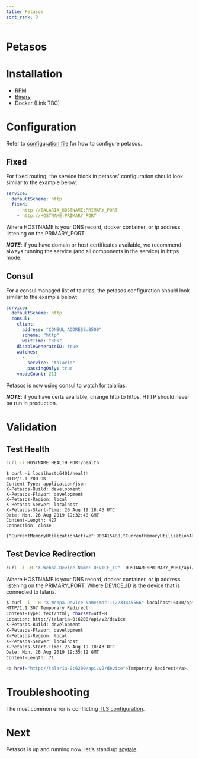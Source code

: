 ```yaml
---
title: Petasos
sort_rank: 3
---
```


# Petasos

# Installation
-   [RPM](https://xmidt.io/download/#petasos)
-   [Binary](https://xmidt.io/download/#petasos)
-   Docker (Link TBC)

# Configuration
Refer to [configuration file](https://github.com/xmidt-org/petasos/blob/master/petasos.yaml)
for how to configure petasos.

## Fixed
For fixed routing, the service block in petasos' configuration should look similar to the example below:

```yaml
service:
  defaultScheme: http
  fixed:
    - http://TALARIA_HOSTNAME:PRIMARY_PORT
    - http://HOSTNAME:PRIMARY_PORT
```
Where HOSTNAME is your DNS record, docker container, or ip address listening on the
PRIMARY_PORT.

_**NOTE**_: if you have domain or host certificates available, we recommend
always running the service (and all components in the service) in https mode.


## Consul
For a consul managed list of talarias, the petasos configuration should look similar to the example below:

```yaml
service:
  defaultScheme: http
  consul:
    client:
      address: "CONSUL_ADDRESS:8500"
      scheme: "http"
      waitTime: "30s"
    disableGenerateID: true
    watches:
      -
        service: "talaria"
        passingOnly: true
    vnodeCount: 211
```
Petasos is now using consul to watch for talarias.

_**NOTE**_: if you have certs available, change http to https. HTTP should never
be run in production.

# Validation
## Test Health
```bash
curl -i HOSTNAME:HEALTH_PORT/health
```


```
$ curl -i localhost:6401/health
HTTP/1.1 200 OK
Content-Type: application/json
X-Petasos-Build: development
X-Petasos-Flavor: development
X-Petasos-Region: local
X-Petasos-Server: localhost
X-Petasos-Start-Time: 26 Aug 19 18:43 UTC
Date: Mon, 26 Aug 2019 19:32:48 GMT
Content-Length: 427
Connection: close

{"CurrentMemoryUtilizationActive":900415488,"CurrentMemoryUtilizationAlloc":3725928,"CurrentMemoryUtilizationHeapSys":66224128,"MaxMemoryUtilizationActive":946319360,"MaxMemoryUtilizationAlloc":3814840,"MaxMemoryUtilizationHeapSys":66322432,"PayloadsOverHundred":0,"PayloadsOverTenThousand":0,"PayloadsOverThousand":0,"PayloadsOverZero":0,"TotalRequestsDenied":0,"TotalRequestsReceived":0,"TotalRequestsSuccessfullyServiced":0}
```

## Test Device Redirection
```bash
curl -i -H "X-Webpa-Device-Name: DEVICE_ID"  HOSTNAME:PRIMARY_PORT/api/v2/device
```
Where HOSTNAME is your DNS record, docker container, or ip address listening on the
PRIMARY_PORT. Where DEVICE_ID is the device that is connected to talaria.

```bash
$ curl -i  -H "X-Webpa-Device-Name:mac:112233445566" localhost:6400/api/v2/device
HTTP/1.1 307 Temporary Redirect
Content-Type: text/html; charset=utf-8
Location: http://talaria-0:6200/api/v2/device
X-Petasos-Build: development
X-Petasos-Flavor: development
X-Petasos-Region: local
X-Petasos-Server: localhost
X-Petasos-Start-Time: 26 Aug 19 18:43 UTC
Date: Mon, 26 Aug 2019 19:35:12 GMT
Content-Length: 71

<a href="http://talaria-0:6200/api/v2/device">Temporary Redirect</a>.
```

# Troubleshooting
The most common error is conflicting [TLS configuration](/docs/operating/troubleshooting/#device-is-not-showing-up-in-cluster-talaria).


# Next
Petasos is up and running now; let's stand up [scytale](/docs/operating/getting_started/scytale).
